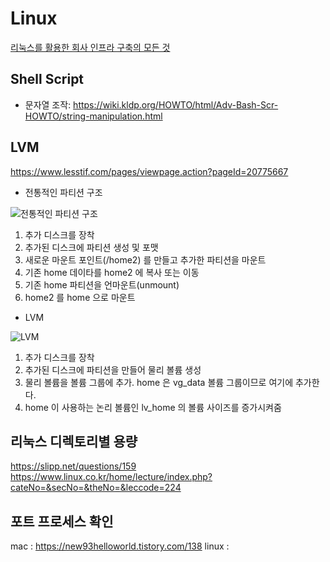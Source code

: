 # Linux

[리눅스를 활용한 회사 인프라 구축의 모든 것](https://www.lesstif.com/display/1STB/Home)  

## Shell Script
* 문자열 조작: <https://wiki.kldp.org/HOWTO/html/Adv-Bash-Scr-HOWTO/string-manipulation.html>

## LVM

<https://www.lesstif.com/pages/viewpage.action?pageId=20775667>

* 전통적인 파티션 구조

![전통적인 파티션 구조](https://www.lesstif.com/download/attachments/20775667/image2014-5-18%201%3A48%3A42.png?version=1&modificationDate=1400344887000&api=v2)

  1. 추가 디스크를 장착
  2. 추가된 디스크에 파티션 생성 및 포맷
  3. 새로운 마운트 포인트(/home2) 를 만들고 추가한 파티션을 마운트
  4. 기존 home 데이타를 home2 에 복사 또는 이동
  5. 기존 home 파티션을 언마운트(unmount)
  6. home2 를 home 으로 마운트

* LVM

![LVM](https://www.lesstif.com/download/attachments/20775667/image2014-5-21%2017%3A16%3A20.png?version=1&modificationDate=1400659731000&api=v2)

  1. 추가 디스크를 장착
  2. 추가된 디스크에 파티션을 만들어 물리 볼륨 생성
  3. 물리 볼륨을 볼륨 그룹에 추가. home 은 vg_data 볼륨 그룹이므로 여기에 추가한다.
  4. home 이 사용하는 논리 볼륨인 lv_home 의 볼륨 사이즈를 증가시켜줌

## 리눅스 디렉토리별 용량
<https://slipp.net/questions/159>  
<https://www.linux.co.kr/home/lecture/index.php?cateNo=&secNo=&theNo=&leccode=224>

## 포트 프로세스 확인
mac : https://new93helloworld.tistory.com/138
linux : 
